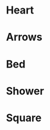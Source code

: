 # Heart
<i class="fas fa-heart"></i>

# Arrows
<i class="fas fa-exchange-alt"></i>

# Bed 
<i class="fas fa-bed"></i>

# Shower
<i class="fas fa-shower"></i>

# Square
<i class="fas fa-vector-square"></i>